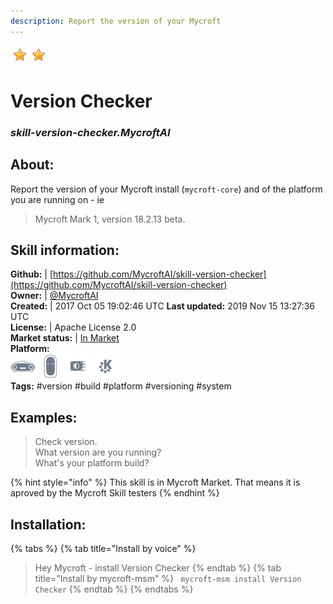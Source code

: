 ```yaml
---  
description: Report the version of your Mycroft  
---  
```

![](../.gitbook/assets/star.png)![](../.gitbook/assets/star.png)  
# Version Checker  
### _skill-version-checker.MycroftAI_  
## About:  
Report the version of your Mycroft install (`mycroft-core`) and of the platform you are running on - ie
> Mycroft Mark 1, version 18.2.13 beta.

## Skill information:  
**Github:** | [https://github.com/MycroftAI/skill-version-checker](https://github.com/MycroftAI/skill-version-checker)  
**Owner:** | [@MycroftAI](https://github.com/MycroftAI)  
**Created:** | 2017 Oct 05 19:02:46 UTC  **Last updated:** 2019 Nov 15 13:27:36 UTC  
**License:** | Apache License 2.0  
**Market status:** | [In Market](https://market.mycroft.ai/skill/mycroft-version-checker)  
**Platform:**  
 ![](../.gitbook/assets/mark-1-icon.png)  ![](../.gitbook/assets/mark-2-icon.png)  ![](../.gitbook/assets/picroft-icon.png)  ![](../.gitbook/assets/kde.png)   
**Tags:** \#version \#build \#platform \#versioning \#system   
## Examples:  
> Check version.  
> What version are you running?  
> What's your platform build?  
  
{% hint style="info" %}
This skill is in Mycroft Market. That means it is aproved by the Mycroft Skill testers
{% endhint %}
    
## Installation:  
{% tabs %}
{% tab title="Install by voice" %}
> Hey Mycroft - install Version Checker
{% endtab %}
  {% tab title="Install by mycroft-msm" %}
``` mycroft-msm install Version Checker```
{% endtab %}
  {% endtabs %}
  